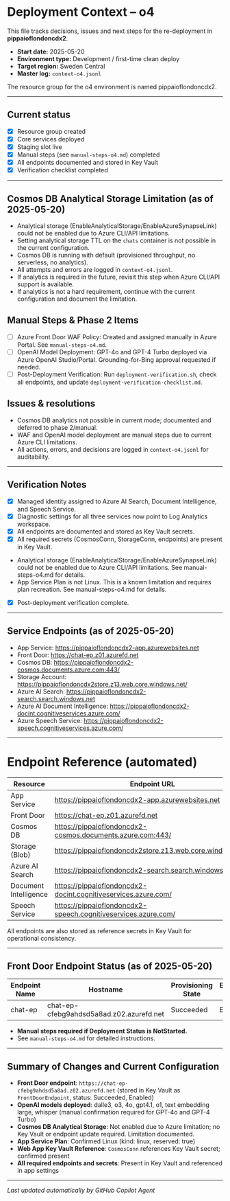 # Deployment Context – o4

This file tracks decisions, issues and next steps for the re-deployment in **pippaioflondoncdx2**.

- **Start date:** 2025-05-20  
- **Environment type:** Development / first-time clean deploy  
- **Target region:** Sweden Central  
- **Master log:** `context-o4.jsonl`

The resource group for the o4 environment is named pippaioflondoncdx2.

---

## Current status
- [x] Resource group created  
- [x] Core services deployed  
- [x] Staging slot live  
- [x] Manual steps (see `manual-steps-o4.md`) completed  
- [x] All endpoints documented and stored in Key Vault  
- [x] Verification checklist completed  

---

## Cosmos DB Analytical Storage Limitation (as of 2025-05-20)
- Analytical storage (EnableAnalyticalStorage/EnableAzureSynapseLink) could not be enabled due to Azure CLI/API limitations.
- Setting analytical storage TTL on the `chats` container is not possible in the current configuration.
- Cosmos DB is running with default (provisioned throughput, no serverless, no analytics).
- All attempts and errors are logged in `context-o4.jsonl`.
- If analytics is required in the future, revisit this step when Azure CLI/API support is available.
- If analytics is not a hard requirement, continue with the current configuration and document the limitation.

## Manual Steps & Phase 2 Items
- [ ] Azure Front Door WAF Policy: Created and assigned manually in Azure Portal. See `manual-steps-o4.md`.
- [ ] OpenAI Model Deployment: GPT-4o and GPT-4 Turbo deployed via Azure OpenAI Studio/Portal. Grounding-for-Bing approval requested if needed.
- [ ] Post-Deployment Verification: Run `deployment-verification.sh`, check all endpoints, and update `deployment-verification-checklist.md`.

## Issues & resolutions
- Cosmos DB analytics not possible in current mode; documented and deferred to phase 2/manual.
- WAF and OpenAI model deployment are manual steps due to current Azure CLI limitations.
- All actions, errors, and decisions are logged in `context-o4.jsonl` for auditability.

---

## Verification Notes
- [x] Managed identity assigned to Azure AI Search, Document Intelligence, and Speech Service.
- [x] Diagnostic settings for all three services now point to Log Analytics workspace.
- [x] All endpoints are documented and stored as Key Vault secrets.
- [x] All required secrets (CosmosConn, StorageConn, endpoints) are present in Key Vault.
- Analytical storage (EnableAnalyticalStorage/EnableAzureSynapseLink) could not be enabled due to Azure CLI/API limitations. See manual-steps-o4.md for details.
- App Service Plan is not Linux. This is a known limitation and requires plan recreation. See manual-steps-o4.md for details.
- [x] Post-deployment verification complete.

---

## Service Endpoints (as of 2025-05-20)
- App Service: https://pippaioflondoncdx2-app.azurewebsites.net
- Front Door: https://chat-ep.z01.azurefd.net
- Cosmos DB: https://pippaioflondoncdx2-cosmos.documents.azure.com:443/
- Storage Account: https://pippaioflondoncdx2store.z13.web.core.windows.net/
- Azure AI Search: https://pippaioflondoncdx2-search.search.windows.net
- Azure AI Document Intelligence: https://pippaioflondoncdx2-docint.cognitiveservices.azure.com/
- Azure Speech Service: https://pippaioflondoncdx2-speech.cognitiveservices.azure.com/

---

# Endpoint Reference (automated)

| Resource                    | Endpoint URL                                              |
|-----------------------------|----------------------------------------------------------|
| App Service                 | https://pippaioflondoncdx2-app.azurewebsites.net          |
| Front Door                  | https://chat-ep.z01.azurefd.net                          |
| Cosmos DB                   | https://pippaioflondoncdx2-cosmos.documents.azure.com:443/|
| Storage (Blob)              | https://pippaioflondoncdx2store.z13.web.core.windows.net/ |
| Azure AI Search             | https://pippaioflondoncdx2-search.search.windows.net      |
| Document Intelligence       | https://pippaioflondoncdx2-docint.cognitiveservices.azure.com/ |
| Speech Service              | https://pippaioflondoncdx2-speech.cognitiveservices.azure.com/ |

All endpoints are also stored as reference secrets in Key Vault for operational consistency.

---

## Front Door Endpoint Status (as of 2025-05-20)

| Endpoint Name | Hostname | Provisioning State | Enabled State | Deployment Status |
|--------------|----------------------------------------------------------|-------------------|--------------|-------------------|
| chat-ep      | chat-ep-cfebg9ahdsd5a8ad.z02.azurefd.net                | Succeeded         | Enabled      | NotStarted        |

- **Manual steps required if Deployment Status is NotStarted.**
- See `manual-steps-o4.md` for detailed instructions.

---

## Summary of Changes and Current Configuration
- **Front Door endpoint**: `https://chat-ep-cfebg9ahdsd5a8ad.z02.azurefd.net` (stored in Key Vault as `FrontDoorEndpoint`, status: Succeeded, Enabled)
- **OpenAI models deployed**: dalle3, o3, 4o, gpt4.1, o1, text embedding large, whisper (manual confirmation required for GPT-4o and GPT-4 Turbo)
- **Cosmos DB Analytical Storage**: Not enabled due to Azure limitation; no Key Vault or endpoint update required. Limitation documented.
- **App Service Plan**: Confirmed Linux (kind: linux, reserved: true)
- **Web App Key Vault Reference**: `CosmosConn` references Key Vault secret; confirmed present
- **All required endpoints and secrets**: Present in Key Vault and referenced in app settings

---

_Last updated automatically by GitHub Copilot Agent_
